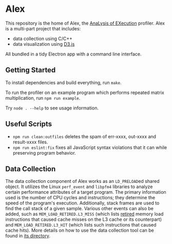 # Alex

This repository is the home of Alex, the
[AnaLysis of EXecution](https://en.wikipedia.org/wiki/Backronym) profiler.
Alex is a multi-part project that includes:

- data collection using C/C++
- data visualization using [D3.js](https://d3js.org/)

All bundled in a tidy Electron app with a command line interface.

## Getting Started

To install dependencies and build everything, run `make`.

To run the profiler on an example program which performs repeated matrix
multiplication, run `npm run example`.

Try `node . --help` to see usage information.

## Useful Scripts

- `npm run clean:outfiles` deletes the spam of err-xxxx, out-xxxx and
  result-xxxx files.
- `npm run eslint:fix` fixes all JavaScript syntax violations that it can while
  preserving program behavior.

## Data Collection

The data collection component of Alex works as an `LD_PRELOAD`ed shared object.
It utilizes the Linux `perf_event` and `libpfm4` libraries to analyze certain
performance attributes of a target program. The primary information used is the
number of CPU cycles and instructions; they determine the speed of the program's
execution. Additionally, stack frames are used to find the call stack of a
given sample. Various other events can also be added, such as
`MEM_LOAD_RETIRED.L3_MISS` (which lists
[retired](https://stackoverflow.com/a/22369286) memory load instructions that
caused cache misses on the L3 cache or its counterpart) and
`MEM_LOAD_RETIRED.L3_HIT` (which lists such instructions that caused cache
hits). More details on how to use the data collection tool can be found in
[its directory](data-collection).
